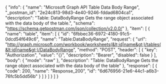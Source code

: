 {
  "info": {
    "name": "Microsoft Graph API Table Data Body Range",
    "_postman_id": "2e24c813-98d3-4e40-9246-fddad6804ca1",
    "description": "Table: DataBodyRange Gets the range object associated with the data body of the table.",
    "schema": "https://schema.getpostman.com/json/collection/v2.0.0/"
  },
  "item": [
    {
      "name": "table",
      "item": [
        {
          "id": "6fbbec36-6972-4180-91c5-0dcd54f649c6",
          "name": "Table:DataBodyRange",
          "request": {
            "url": "http://graph.microsoft.com/workbook/worksheets(&lt;id|name&gt;)/tables(&lt;id|name&gt;)/DataBodyRange",
            "method": "POST",
            "header": [
              {
                "key": "Authorization",
                "value": "{}",
                "description": "Bearer",
                "disabled": false
              }
            ],
            "body": {
              "mode": "raw"
            },
            "description": "Table: DataBodyRange Gets the range object associated with the data body of the table"
          },
          "response": [
            {
              "code": 200,
              "name": "Response_200",
              "id": "6d676956-21e6-44c1-a6b3-76fc5b5dd56b"
            }
          ]
        }
      ]
    }
  ]
}